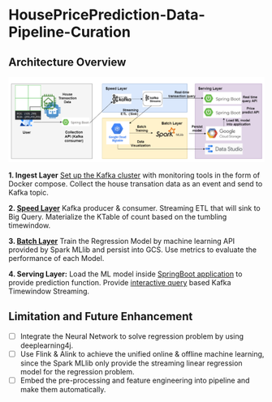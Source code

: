 
# HousePricePrediction-Data-Pipeline-Curation


## Architecture Overview

![](https://raw.githubusercontent.com/saLeox/photoHub/main/20210501101750.png)

 **1. Ingest Layer**
[Set up the Kafka cluster](https://github.com/saLeox/kafka-cluster-docker-setup) with monitoring tools in the form of Docker compose.
Collect the house transation data as an event and send to Kafka topic.
	
 **2. [Speed Layer](https://github.com/saLeox/HousePricePrediction-Streaming-Data-Pipeline)**
 Kafka producer & consumer.
 Streaming ETL that will sink to Big Query.
 Materialize the KTable of count based on the tumbling timewindow.
 
 **3. [Batch Layer](https://github.com/saLeox/HousePricePrediction-BatchTraining)**
Train the Regression Model by machine learning API provided by Spark MLlib and persist into GCS.
Use metrics to evaluate the performance of each Model.

 **4. Serving Layer:**
Load the ML model inside [SpringBoot application](https://github.com/saLeox/HousePricePrediction-ServingAPI) to provide prediction function.
Provide [interactive query](https://github.com/saLeox/HousePricePrediction-Streaming-Data-Pipeline/blob/main/src/main/java/com/gof/springcloud/streams/query/InteractiveQueryController.java) based Kafka Timewindow Streaming.

## Limitation and Future Enhancement

 - [ ] Integrate the Neural Network to solve regression problem by using
       deeplearning4j.
 - [ ] Use Flink & Alink to achieve the unified online & offline machine
       learning, since the Spark MLlib only provide the streaming linear regression model for the regression problem.
 - [ ] Embed the pre-processing and feature engineering into pipeline
       and make them automatically.
